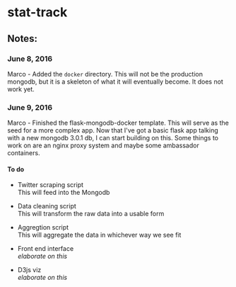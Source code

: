 # stat-track


## Notes:

### June 8, 2016
Marco - Added the ```docker``` directory. This will not be the production mongodb, but it is a skeleton of what it will eventually become. It does not work yet.

### June 9, 2016
Marco - Finished the flask-mongodb-docker template. This will serve as the seed for a more complex app. Now that I've got a basic flask app talking with a new mongodb 3.0.1 db, I can start building on this. Some things to work on are an nginx proxy system and maybe some ambassador containers.
#### To do
- Twitter scraping script  
  This will feed into the Mongodb

- Data cleaning script  
  This will transform the raw data into a usable form

- Aggregtion script  
  This will aggregate the data in whichever way we see fit

- Front end interface  
  *elaborate on this*

- D3js viz  
  *elaborate on this*
